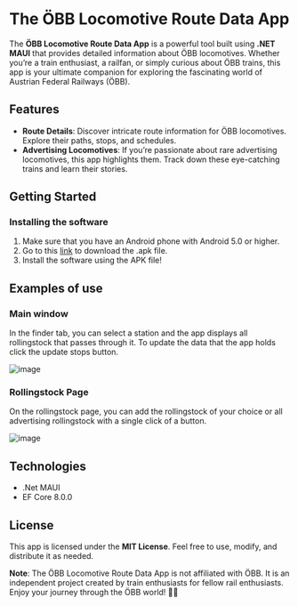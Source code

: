 # The ÖBB Locomotive Route Data App 

The **ÖBB Locomotive Route Data App** is a powerful tool built using **.NET MAUI** that provides detailed information about ÖBB locomotives. Whether you’re a train enthusiast, a railfan, or simply curious about ÖBB trains, this app is your ultimate companion for exploring the fascinating world of Austrian Federal Railways (ÖBB).

## Features
 - **Route Details**: Discover intricate route information for ÖBB locomotives. Explore their paths, stops, and schedules.
 - **Advertising Locomotives**: If you’re passionate about rare advertising locomotives, this app highlights them. Track down these eye-catching trains and learn their stories.

## Getting Started

### Installing the software

1. Make sure that you have an Android phone with Android 5.0 or higher.
2. Go to this [link](https://github.com/Jakob-Eichberger/OebbLokFinder/releases) to download the .apk file.
3. Install the software using the APK file!

## Examples of use

### Main window
In the finder tab, you can select a station and the app displays all rollingstock that passes through it. To update the data that the app holds click the update stops button. 

![image](https://github.com/Jakob-Eichberger/OebbLokFinder/assets/53713395/01899075-e8b2-4067-85db-c507fa01df18)

### Rollingstock Page

On the rollingstock page, you can add the rollingstock of your choice or all advertising rollingstock with a single click of a button.

![image](https://github.com/Jakob-Eichberger/OebbLokFinder/assets/53713395/da25b08c-5c77-41c2-bbaf-6017f5b01b94)

## Technologies

- .Net MAUI
- EF Core 8.0.0
  
## License
This app is licensed under the **MIT License**. Feel free to use, modify, and distribute it as needed.

**Note**: The ÖBB Locomotive Route Data App is not affiliated with ÖBB. It is an independent project created by train enthusiasts for fellow rail enthusiasts. Enjoy your journey through the ÖBB world! 🚂🌟
